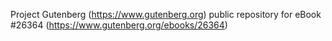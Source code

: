 Project Gutenberg (https://www.gutenberg.org) public repository for eBook #26364 (https://www.gutenberg.org/ebooks/26364)
